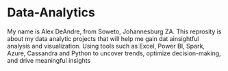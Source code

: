 # Data-Analytics
My name is Alex DeAndre, from Soweto, Johannesburg ZA.
This reprosity is about my data analytic projects that will help me gain dat ainsightful analysis and visualization.
Using tools such as Excel, Power BI, Spark, Azure, Cassandra and Python to uncover trends, optimize decision-making, and drive meaningful insights

